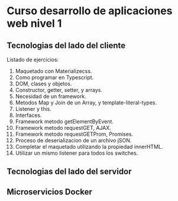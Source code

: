 # Curso desarrollo de aplicaciones web nivel 1

## Tecnologias del lado del cliente

Listado de ejercicios:

1. Maquetado con Materializecss.
2. Como programar en Typescript.
3. DOM, clases y objetos.
4. Constructor, getter, setter, y arrays.
5. Necesidad de un framework.
6. Metodos Map y Join de un Array, y template-literal-types.
7. Listener y this.
8. Interfaces.
9. Framework metodo getElementByEvent.
10. Framework metodo requestGET, AJAX.
11. Framework metodo requestGETProm, Promises.
12. Proceso de deserializacion de un archivo jSON.
13. Completar el maquetado utilizando la propiedad innerHTML.
14. Utilizar un mismo listener para todos los switches.

## Tecnologias del lado del servidor

## Microservicios Docker
